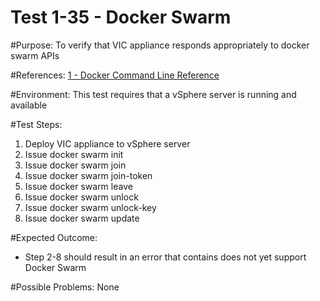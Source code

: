 Test 1-35 - Docker Swarm
=======

#Purpose:
To verify that VIC appliance responds appropriately to docker swarm APIs

#References:
[1 - Docker Command Line Reference](https://docs.docker.com/engine/reference/commandline/node/)

#Environment:
This test requires that a vSphere server is running and available

#Test Steps:
1. Deploy VIC appliance to vSphere server
2. Issue docker swarm init
3. Issue docker swarm join
4. Issue docker swarm join-token
5. Issue docker swarm leave
6. Issue docker swarm unlock
7. Issue docker swarm unlock-key
8. Issue docker swarm update

#Expected Outcome:
* Step 2-8 should result in an error that contains does not yet support Docker Swarm

#Possible Problems:
None